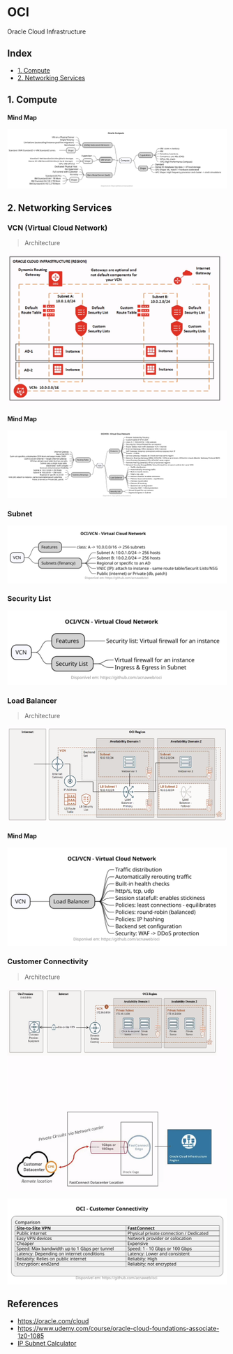 # OCI

Oracle Cloud Infrastructure

## Index

- [1. Compute](#compute)
- [2. Networking Services](#networking-services)

## 1. Compute

#### Mind Map

![](assets/docs/networking/compute/compute.svg)

## 2. Networking Services

### VCN (Virtual Cloud Network)

>  Architecture

![](assets/imgs/oci-vcn.png)


#### Mind Map

![](assets/docs/networking/vcn/vcn.svg)

### Subnet

![](assets/docs/networking/subnet/subnet.svg)

### Security List

![](assets/docs/networking/security_list/security_list.svg)

### Load Balancer

>  Architecture

![](assets/imgs/oci-load-balancer.png)

#### Mind Map

![](assets/docs/networking/load_balancer/load_balancer.svg)


### Customer Connectivity

>  Architecture

![](assets/imgs/oci-customer_connectivity.png)


![](assets/docs/networking/connectivity/connectivity.svg)

## References 

- https://oracle.com/cloud
- https://www.udemy.com/course/oracle-cloud-foundations-associate-1z0-1085
- [IP Subnet Calculator](https://www.subnet-calculator.com/subnet.php)
